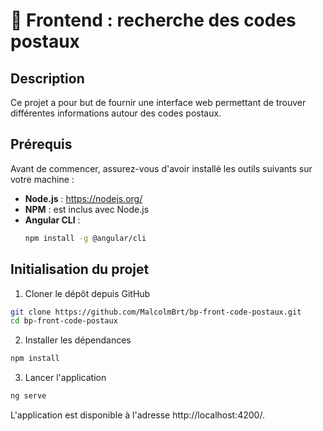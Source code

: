 # 🔎 Frontend : recherche des codes postaux

## Description

Ce projet a pour but de fournir une interface web permettant de trouver différentes informations autour des codes postaux.

## Prérequis

Avant de commencer, assurez-vous d'avoir installé les outils suivants sur votre machine :

- **Node.js** : https://nodejs.org/
- **NPM** : est inclus avec Node.js
- **Angular CLI** :
  ```bash
  npm install -g @angular/cli
  ```

## Initialisation du projet

1. Cloner le dépôt depuis GitHub

```bash
git clone https://github.com/MalcolmBrt/bp-front-code-postaux.git
cd bp-front-code-postaux
```

2. Installer les dépendances

```bash
npm install
```

3. Lancer l'application

```bash
ng serve
```

L'application est disponible à l'adresse http://localhost:4200/.
